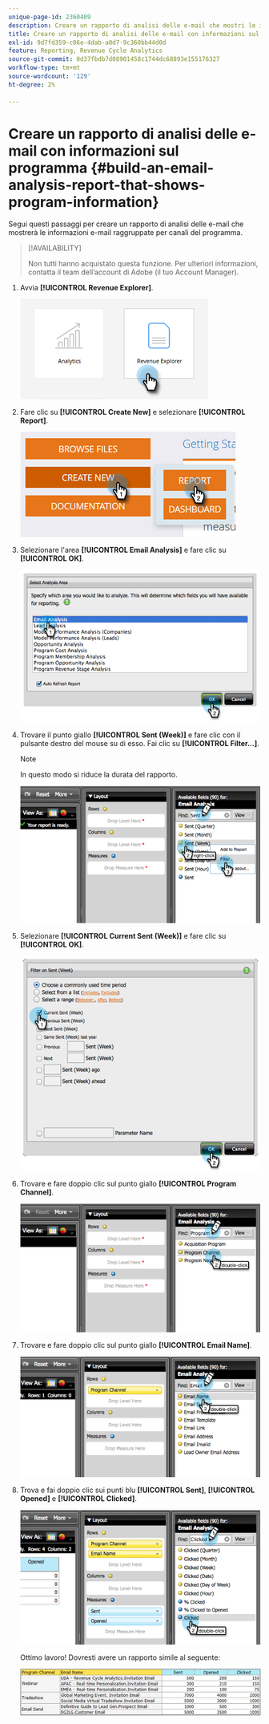 ```yaml
---
unique-page-id: 2360409
description: Creare un rapporto di analisi delle e-mail che mostri le informazioni sul programma - Documentazione di Marketo - Documentazione del prodotto
title: Creare un rapporto di analisi delle e-mail con informazioni sul programma
exl-id: 9d7fd359-c06e-4dab-a0d7-9c360bb44d0d
feature: Reporting, Revenue Cycle Analytics
source-git-commit: 0d37fbdb7d08901458c1744dc68893e155176327
workflow-type: tm+mt
source-wordcount: '129'
ht-degree: 2%

---
```


# Creare un rapporto di analisi delle e-mail con informazioni sul programma {#build-an-email-analysis-report-that-shows-program-information}

Segui questi passaggi per creare un rapporto di analisi delle e-mail che mostrerà le informazioni e-mail raggruppate per canali del programma.

>[!AVAILABILITY]
>
>Non tutti hanno acquistato questa funzione. Per ulteriori informazioni, contatta il team dell’account di Adobe (il tuo Account Manager).

1. Avvia **[!UICONTROL Revenue Explorer]**.

   ![](assets/report-that-shows-program-information-1.png)

1. Fare clic su **[!UICONTROL Create New]** e selezionare **[!UICONTROL Report]**.

   ![](assets/report-that-shows-program-information-2.png)

1. Selezionare l&#39;area **[!UICONTROL Email Analysis]** e fare clic su **[!UICONTROL OK]**.

   ![](assets/image2014-9-17-19-3a43-3a20.png)

1. Trovare il punto giallo **[!UICONTROL Sent (Week)]** e fare clic con il pulsante destro del mouse su di esso. Fai clic su **[!UICONTROL Filter...]**.

   >[!NOTE]
   >
   >In questo modo si riduce la durata del rapporto.

   ![](assets/image2014-9-17-19-3a43-3a49.png)

1. Selezionare **[!UICONTROL Current Sent (Week)]** e fare clic su **[!UICONTROL OK]**.

   ![](assets/image2014-9-17-19-3a43-3a59.png)

1. Trovare e fare doppio clic sul punto giallo **[!UICONTROL Program Channel]**.

   ![](assets/image2014-9-17-19-3a44-3a14.png)

1. Trovare e fare doppio clic sul punto giallo **[!UICONTROL Email Name]**.

   ![](assets/image2014-9-17-19-3a44-3a34.png)

1. Trova e fai doppio clic sui punti blu **[!UICONTROL Sent]**, **[!UICONTROL Opened]** e **[!UICONTROL Clicked]**.

   ![](assets/image2014-9-17-19-3a44-3a41.png)

   Ottimo lavoro! Dovresti avere un rapporto simile al seguente:

   ![](assets/image2014-9-17-19-3a45-3a1.png)
